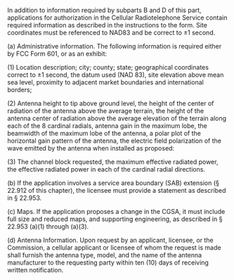 In addition to information required by subparts B and D of this part, applications for authorization in the Cellular Radiotelephone Service contain required information as described in the instructions to the form. Site coordinates must be referenced to NAD83 and be correct to ±1 second.

(a) Administrative information. The following information is required either by FCC Form 601, or as an exhibit:

(1) Location description; city; county; state; geographical coordinates correct to ±1 second, the datum used (NAD 83), site elevation above mean sea level, proximity to adjacent market boundaries and international borders;

(2) Antenna height to tip above ground level, the height of the center of radiation of the antenna above the average terrain, the height of the antenna center of radiation above the average elevation of the terrain along each of the 8 cardinal radials, antenna gain in the maximum lobe, the beamwidth of the maximum lobe of the antenna, a polar plot of the horizontal gain pattern of the antenna, the electric field polarization of the wave emitted by the antenna when installed as proposed:
              

(3) The channel block requested, the maximum effective radiated power, the effective radiated power in each of the cardinal radial directions.

(b) If the application involves a service area boundary (SAB) extension (§ 22.912 of this chapter), the licensee must provide a statement as described in § 22.953.

(c) Maps. If the application proposes a change in the CGSA, it must include full size and reduced maps, and supporting engineering, as described in § 22.953 (a)(1) through (a)(3).

(d) Antenna Information. Upon request by an applicant, licensee, or the Commission, a cellular applicant or licensee of whom the request is made shall furnish the antenna type, model, and the name of the antenna manufacturer to the requesting party within ten (10) days of receiving written notification.

